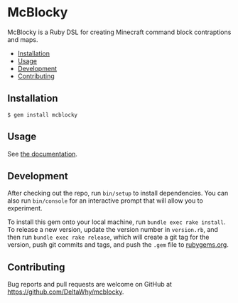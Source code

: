# McBlocky

McBlocky is a Ruby DSL for creating Minecraft command block contraptions and
maps.

<!-- START doctoc generated TOC please keep comment here to allow auto update -->
<!-- DON'T EDIT THIS SECTION, INSTEAD RE-RUN doctoc TO UPDATE -->


- [Installation](#installation)
- [Usage](#usage)
- [Development](#development)
- [Contributing](#contributing)

<!-- END doctoc generated TOC please keep comment here to allow auto update -->

## Installation

    $ gem install mcblocky

## Usage

See [the documentation](doc/Introduction.md).

## Development

After checking out the repo, run `bin/setup` to install dependencies. You can also run `bin/console` for an interactive prompt that will allow you to experiment.

To install this gem onto your local machine, run `bundle exec rake install`. To release a new version, update the version number in `version.rb`, and then run `bundle exec rake release`, which will create a git tag for the version, push git commits and tags, and push the `.gem` file to [rubygems.org](https://rubygems.org).

## Contributing

Bug reports and pull requests are welcome on GitHub at https://github.com/DeltaWhy/mcblocky.

